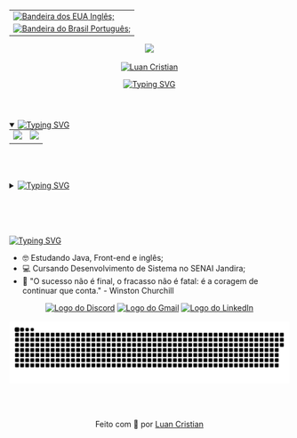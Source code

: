 
  <table>
    <tr><td><a href="README-en.md"><img src="./assets/US_flag.png" alt="Bandeira dos EUA" width="24px"> Inglês;</a></td></tr>
    <tr><td><a href="https://github.com/LCristiank"><img src="./assets/Brazil_flag.png" alt="Bandeira do Brasil" width="24px"> Português;</a></td></tr>
  </table>

  <header>
    <div id="header" align="center">
      <img src="https://media.giphy.com/media/WUlplcMpOCEmTGBtBW/giphy.gif" width="100" >
      <p>
        <a href="#"><img src="https://readme-typing-svg.herokuapp.com?font=Poppins&weight=500&size=18&duration=3&pause=1000&color=533CFF&center=true&vCenter=true&repeat=false&width=435&height=25&lines=Luan+Cristian" alt="Luan Cristian" /></a>
      </p>
      <p align="center">
        <a href="#"><img src="https://readme-typing-svg.herokuapp.com?font=Poppins&weight=500&size=26&pause=1000&color=533CFF&center=true&vCenter=true&width=490&height=30&lines=Olá+Mundo!+🌎;Bem-vindo+ao+meu+perfil!+👥;Apaixonado+por+programação." alt="Typing SVG" /></a>
      </p>
    </div>
  </header>

  <details open id="stats"> 
      <summary>
        <a href="#Skills"><img src="https://readme-typing-svg.herokuapp.com?font=Poppins&weight=600&size=19&duration=1&pause=1000&color=ffffff&center=true&vCenter=true&repeat=false&width=220&height=25&lines=%F0%9F%93%8A+Estatisticas+Github" alt="Typing SVG" /></a>
      </summary>
   
   <table style="border:none;margin:0 auto">
      <tr style="border:none;">
        <td style="border:none;"><img src="https://github-readme-stats.vercel.app/api?username=LCristiank&show_icons=true&disable_animations=false&rank_icon=github&count_private=true&hide_border=true&title_color=4658ff&icon_color=4658ff&locale=pt-br&text_color=e3deee&bg_color=00000000"/></td>
        <td style="border:none;"><img height="170em" src="https://github-readme-stats.vercel.app/api/top-langs/?username=LCristiank&layout=compact&langs_count=7&disable_animations=false&hide_border=true&title_color=4658ff&text_color=ffffff&bg_color=00000000&card_width=400&locale=pt-br"/></td>
      </tr>
    </table>
  </details>

###


<h5>ㅤㅤㅤㅤ</h5>


###


  <details closed id="tool&skills">
    <summary>
     <a href="#Skills"><img src="https://readme-typing-svg.herokuapp.com?font=Poppins&weight=600&size=20&duration=1&pause=1000&color=ffffff&center=true&vCenter=true&repeat=false&width=320&height=25&lines=%F0%9F%9B%A0%EF%B8%8F+Habilidades+e+Ferramentas" alt="Typing SVG" /></a>
    </summary> 
   
   <div align="center">
      <img src="https://cdn.jsdelivr.net/gh/devicons/devicon/icons/javascript/javascript-original.svg" height="40" alt="Logo JavaScript"  />
      <img width="12" />
      <img src="https://cdn.jsdelivr.net/gh/devicons/devicon/icons/html5/html5-original.svg" height="40" alt="Logo HTML5"  />
      <img width="12" />
      <img src="https://cdn.jsdelivr.net/gh/devicons/devicon/icons/css3/css3-original.svg" height="40" alt="Logo CSS3"  />
      <img width="12" />
      <img src="https://raw.githubusercontent.com/devicons/devicon/master/icons/postgresql/postgresql-original-wordmark.svg" height="45" alt="PostgreSQL" />
    </div>
    <div align="center">
      <p>ㅤ</p>
      <img src="https://www.vectorlogo.zone/logos/git-scm/git-scm-icon.svg" alt="Git" width="40" height="40"/> 
      <img width="12" />
    </div>
  </details>

###


<h2>ㅤㅤㅤㅤ</h2>


###


  <div>
    <a href="#"><img src="https://readme-typing-svg.herokuapp.com?font=Poppins&weight=600&size=19&duration=1&pause=1000&color=ffffff&center=true&vCenter=true&repeat=false&width=140&height=25&lines=%F0%9F%91%A9%E2%80%8D%F0%9F%92%BB+Sobre+mim" alt="Typing SVG"/></a>
    <ul>
      <li>🤓 Estudando Java, Front-end e inglês;</li>
      <li>💻 Cursando Desenvolvimento de Sistema no SENAI Jandira;</li>
      <li>🧠 "O sucesso não é final, o fracasso não é fatal: é a coragem de continuar que conta." - Winston Churchill</li>
    </ul>
    <div align="center">
      <a href="https://discord.com/"><img src="https://img.shields.io/static/v1?message=Discord&logo=discord&label=&color=7289DA&logoColor=white&labelColor=&style=for-the-badge" height="35" alt="Logo do Discord"  /></a>
      <a href="mailto: work.luigi.fonseca@gmail.com"><img src="https://img.shields.io/static/v1?message=Gmail&logo=gmail&label=&color=D14836&logoColor=white&labelColor=&style=for-the-badge" height="35" alt="Logo do Gmail"  /></a>
      <a href="https://www.linkedin.com/in/luancristian-dev/"><img src="https://img.shields.io/static/v1?message=LinkedIn&logo=linkedin&label=&color=0077B5&logoColor=white&labelColor=&style=for-the-badge" height="35" alt="Logo do LinkedIn"  /></a>
    </div>
  </div>

  <div align="center">
    <br>
    <img alt="Serpente comendo minhas contribuições" src="https://raw.githubusercontent.com/CristianDeveloperk/CristianDeveloperk/output/github-contribution-grid-snake-dark.svg" />
  </div>

  <br><br>

<div align="center" font-size="12px">


Feito com 💙 por [Luan Cristian](https://www.linkedin.com/in/luancristian-dev/)


</div>

</body>
</html>
